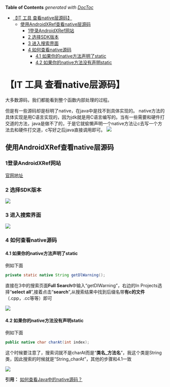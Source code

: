 <!-- START doctoc generated TOC please keep comment here to allow auto update -->
<!-- DON'T EDIT THIS SECTION, INSTEAD RE-RUN doctoc TO UPDATE -->
**Table of Contents**  *generated with [DocToc](https://github.com/thlorenz/doctoc)*

- [【IT 工具 查看native层源码】](#it-%E5%B7%A5%E5%85%B7-%E6%9F%A5%E7%9C%8Bnative%E5%B1%82%E6%BA%90%E7%A0%81)
  - [使用AndroidXRef查看native层源码](#%E4%BD%BF%E7%94%A8androidxref%E6%9F%A5%E7%9C%8Bnative%E5%B1%82%E6%BA%90%E7%A0%81)
    - [1登录AndroidXRef网站](#1%E7%99%BB%E5%BD%95androidxref%E7%BD%91%E7%AB%99)
    - [2 选择SDK版本](#2-%E9%80%89%E6%8B%A9sdk%E7%89%88%E6%9C%AC)
    - [3 进入搜索界面](#3-%E8%BF%9B%E5%85%A5%E6%90%9C%E7%B4%A2%E7%95%8C%E9%9D%A2)
    - [4 如何查看native源码](#4-%E5%A6%82%E4%BD%95%E6%9F%A5%E7%9C%8Bnative%E6%BA%90%E7%A0%81)
      - [4.1 如果你的native方法声明了static](#41-%E5%A6%82%E6%9E%9C%E4%BD%A0%E7%9A%84native%E6%96%B9%E6%B3%95%E5%A3%B0%E6%98%8E%E4%BA%86static)
      - [4.2 如果你的native方法没有声明static](#42-%E5%A6%82%E6%9E%9C%E4%BD%A0%E7%9A%84native%E6%96%B9%E6%B3%95%E6%B2%A1%E6%9C%89%E5%A3%B0%E6%98%8Estatic)

<!-- END doctoc generated TOC please keep comment here to allow auto update -->

# 【IT 工具 查看native层源码】

大多数源码，我们都能看到整个函数内部处理的过程。

但是有一些源码却是标明了native，在java中是找不到具体实现的。
native方法的具体实现是用C语言实现的，因为jdk就是用C语言编写的。当有一些需要和硬件打交道的方法，java是做不了的，于是它就偷懒声明一个native方法让c去写一个方法去和硬件打交道，c写好之后java直接调用即可。
![](http://upload-images.jianshu.io/upload_images/9028834-92023c85e927e615?imageMogr2/auto-orient/strip%7CimageView2/2/w/1240)



## 使用AndroidXRef查看native层源码
### 1登录AndroidXRef网站
[官网地址](http://androidxref.com/)

### 2 选择SDK版本
![](http://upload-images.jianshu.io/upload_images/9028834-39d97ee7824046fa?imageMogr2/auto-orient/strip%7CimageView2/2/w/1240)

### 3 进入搜索界面
![](http://upload-images.jianshu.io/upload_images/9028834-72f7628b69a97df2?imageMogr2/auto-orient/strip%7CimageView2/2/w/1240)

### 4 如何查看native源码
####  4.1 如果你的native方法声明了static
例如下面
```java
private static native String getDlWarning();
```

直接在3中的搜索页面**Full Search**中输入“getDlWarning”，右边的In Projects选择“**select all**”,接着点击“**search**”,从搜索结果中找到后缀名带**有c的文件**（.cpp，.cc等等）即可

![](http://upload-images.jianshu.io/upload_images/9028834-e8d6eea7766800a2?imageMogr2/auto-orient/strip%7CimageView2/2/w/1240)

####  4.2 如果你的native方法没有声明static
例如下面

```java
public native char charAt(int index);
```

这个时候要注意了，搜索词就不是charAt而是“**类名_方法名**”，我这个类是String类，因此搜索的时候就是“String_charAt”，其他的步骤和4.1一致

![](http://upload-images.jianshu.io/upload_images/9028834-5c2345cbd816e608?imageMogr2/auto-orient/strip%7CimageView2/2/w/1240)


**引用：**
[如何查看Java中的native源码？](http://blog.csdn.net/LosingCarryJie/article/details/78244823)



